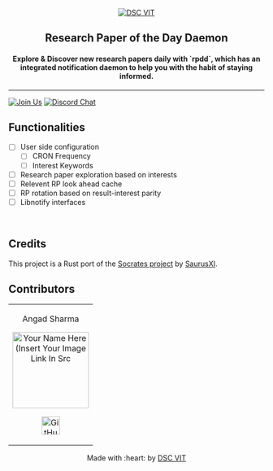 <p align="center">
<a href="https://dscvit.com">
	<img src="https://user-images.githubusercontent.com/30529572/92081025-fabe6f00-edb1-11ea-9169-4a8a61a5dd45.png" alt="DSC VIT"/>
</a>
	<h2 align="center"> Research Paper of the Day Daemon </h2>
	<h4 align="center"> Explore & Discover new research papers daily with `rpdd`, which has an integrated notification daemon to help you with the habit of staying informed. </h4>
</p>

---
[![Join Us](https://img.shields.io/badge/Join%20Us-Developer%20Student%20Clubs-red)](https://dsc.community.dev/vellore-institute-of-technology/)
[![Discord Chat](https://img.shields.io/discord/760928671698649098.svg)](https://discord.com/invite/cWyEXgV)

<!-- [![DOCS](https://img.shields.io/badge/Documentation-see%20docs-green?style=flat-square&logo=appveyor)](INSERT_LINK_FOR_DOCS_HERE) 
  [![UI ](https://img.shields.io/badge/User%20Interface-Link%20to%20UI-orange?style=flat-square&logo=appveyor)](INSERT_UI_LINK_HERE)
-->

## Functionalities
- [ ] User side configuration
	- [ ] CRON Frequency
	- [ ] Interest Keywords
- [ ] Research paper exploration based on interests
- [ ] Relevent RP look ahead cache
- [ ] RP rotation based on result-interest parity
- [ ] Libnotify interfaces

<br>


## Credits

This project is a Rust port of the [Socrates project](https://github.com/GDGVIT/socrates-clients) by [SaurusXI](https://github.com/SaurusXI).

## Contributors

<table>
<tr align="center">


<td>

Angad Sharma

<p align="center">
<img src = "https://dscvit.com/images/dsc-logo-square.svg" width="150" height="150" alt="Your Name Here (Insert Your Image Link In Src">
</p>
<p align="center">
<a href = "https://github.com/L04DB4L4NC3R"><img src = "http://www.iconninja.com/files/241/825/211/round-collaboration-social-github-code-circle-network-icon.svg" width="36" height = "36" alt="GitHub"/></a>
</a>
</p>
</td>

  </table>

<p align="center">
	Made with :heart: by <a href="https://dscvit.com">DSC VIT</a>
</p>

